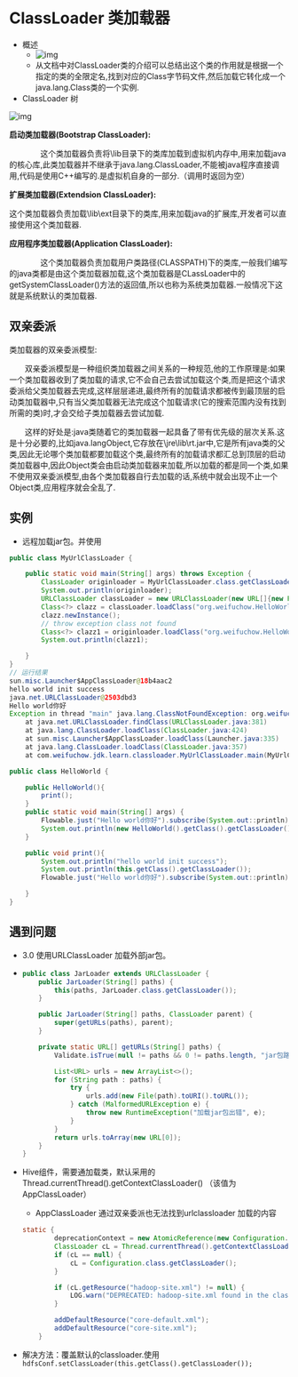 # ClassLoader 类加载器

- 概述
  - ![img](https://upload-images.jianshu.io/upload_images/2025271-71283413c8178179.png?imageMogr2/auto-orient/strip|imageView2/2/w/1086/format/webp)
  - 从文档中对ClassLoader类的介绍可以总结出这个类的作用就是根据一个指定的类的全限定名,找到对应的Class字节码文件,然后加载它转化成一个java.lang.Class类的一个实例.
- ClassLoader 树

![img](https://upload-images.jianshu.io/upload_images/2025271-bc7b0cebbf242d1d.png?imageMogr2/auto-orient/strip|imageView2/2/w/572/format/webp)



**启动类加载器(Bootstrap ClassLoader):**

　　　　这个类加载器负责将\lib目录下的类库加载到虚拟机内存中,用来加载java的核心库,此类加载器并不继承于java.lang.ClassLoader,不能被java程序直接调用,代码是使用C++编写的.是虚拟机自身的一部分.（调用时返回为空）

**扩展类加载器(Extendsion ClassLoader):**

这个类加载器负责加载\lib\ext目录下的类库,用来加载java的扩展库,开发者可以直接使用这个类加载器.

**应用程序类加载器(Application ClassLoader):**

　　　　这个类加载器负责加载用户类路径(CLASSPATH)下的类库,一般我们编写的java类都是由这个类加载器加载,这个类加载器是CLassLoader中的getSystemClassLoader()方法的返回值,所以也称为系统类加载器.一般情况下这就是系统默认的类加载器.



## 双亲委派

类加载器的双亲委派模型:

　　双亲委派模型是一种组织类加载器之间关系的一种规范,他的工作原理是:如果一个类加载器收到了类加载的请求,它不会自己去尝试加载这个类,而是把这个请求委派给父类加载器去完成,这样层层递进,最终所有的加载请求都被传到最顶层的启动类加载器中,只有当父类加载器无法完成这个加载请求(它的搜索范围内没有找到所需的类)时,才会交给子类加载器去尝试加载.

　　这样的好处是:java类随着它的类加载器一起具备了带有优先级的层次关系.这是十分必要的,比如java.langObject,它存放在\jre\lib\rt.jar中,它是所有java类的父类,因此无论哪个类加载都要加载这个类,最终所有的加载请求都汇总到顶层的启动类加载器中,因此Object类会由启动类加载器来加载,所以加载的都是同一个类,如果不使用双亲委派模型,由各个类加载器自行去加载的话,系统中就会出现不止一个Object类,应用程序就会全乱了.



## 实例

- 远程加载jar包。并使用

```java
public class MyUrlClassLoader {

    public static void main(String[] args) throws Exception {
        ClassLoader originloader = MyUrlClassLoader.class.getClassLoader();
        System.out.println(originloader);
        URLClassLoader classLoader = new URLClassLoader(new URL[]{new File("D:\\ideaworkspace\\Wlib\\reactive\\target\\reactive-1.0-SNAPSHOT.jar").toURL()});
        Class<?> clazz = classLoader.loadClass("org.weifuchow.HelloWorld");
        clazz.newInstance();
        // throw exception class not found
        Class<?> clazz1 = originloader.loadClass("org.weifuchow.HelloWorld");
        System.out.println(clazz1);

    }
}
// 运行结果
sun.misc.Launcher$AppClassLoader@18b4aac2
hello world init success
java.net.URLClassLoader@2503dbd3
Hello world你好
Exception in thread "main" java.lang.ClassNotFoundException: org.weifuchow.HelloWorld
	at java.net.URLClassLoader.findClass(URLClassLoader.java:381)
	at java.lang.ClassLoader.loadClass(ClassLoader.java:424)
	at sun.misc.Launcher$AppClassLoader.loadClass(Launcher.java:335)
	at java.lang.ClassLoader.loadClass(ClassLoader.java:357)
	at com.weifuchow.jdk.learn.classloader.MyUrlClassLoader.main(MyUrlClassLoader.java:23)
```

```java
public class HelloWorld {

    public HelloWorld(){
        print();
    }
    public static void main(String[] args) {
        Flowable.just("Hello world你好").subscribe(System.out::println);
        System.out.println(new HelloWorld().getClass().getClassLoader());
    }

    public void print(){
        System.out.println("hello world init success");
        System.out.println(this.getClass().getClassLoader());
        Flowable.just("Hello world你好").subscribe(System.out::println);

    }
}

```







## 遇到问题

-  3.0 使用URLClassLoader 加载外部jar包。

  - ```java
    public class JarLoader extends URLClassLoader {
        public JarLoader(String[] paths) {
            this(paths, JarLoader.class.getClassLoader());
        }
    
        public JarLoader(String[] paths, ClassLoader parent) {
            super(getURLs(paths), parent);
        }
    
        private static URL[] getURLs(String[] paths) {
            Validate.isTrue(null != paths && 0 != paths.length, "jar包路径不能为空.");
    
            List<URL> urls = new ArrayList<>();
            for (String path : paths) {
                try {
                    urls.add(new File(path).toURI().toURL());
                } catch (MalformedURLException e) {
                    throw new RuntimeException("加载jar包出错", e);
                }
            }
            return urls.toArray(new URL[0]);
        }
    }
    ```

- Hive组件，需要通加载类，默认采用的Thread.currentThread().getContextClassLoader() （该值为AppClassLoader）

  - AppClassLoader 通过双亲委派也无法找到urlclassloader 加载的内容

  ```java
  static {
          deprecationContext = new AtomicReference(new Configuration.DeprecationContext((Configuration.DeprecationContext)null, defaultDeprecations));
          ClassLoader cL = Thread.currentThread().getContextClassLoader();
          if (cL == null) {
              cL = Configuration.class.getClassLoader();
          }
  
          if (cL.getResource("hadoop-site.xml") != null) {
              LOG.warn("DEPRECATED: hadoop-site.xml found in the classpath. Usage of hadoop-site.xml is deprecated. Instead use core-site.xml, mapred-site.xml and hdfs-site.xml to override properties of core-default.xml, mapred-default.xml and hdfs-default.xml respectively");
          }
  
          addDefaultResource("core-default.xml");
          addDefaultResource("core-site.xml");
      }
  ```

- 解决方法：覆盖默认的classloader.使用`hdfsConf.setClassLoader(this.getClass().getClassLoader());`


